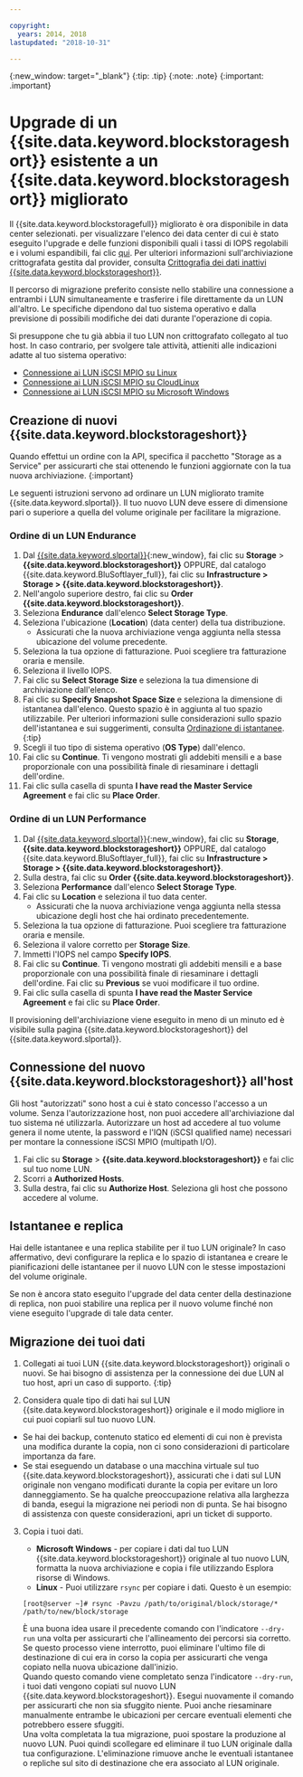 ```yaml
---

copyright:
  years: 2014, 2018
lastupdated: "2018-10-31"

---
```

{:new_window: target="_blank"}
{:tip: .tip}
{:note: .note}
{:important: .important}

# Upgrade di un {{site.data.keyword.blockstorageshort}} esistente a un {{site.data.keyword.blockstorageshort}} migliorato

Il {{site.data.keyword.blockstoragefull}} migliorato è ora disponibile in data center selezionati. per visualizzare l'elenco dei data center di cui è stato eseguito l'upgrade e delle funzioni disponibili quali i tassi di IOPS regolabili e i volumi espandibili, fai clic [qui](new-ibm-block-and-file-storage-location-and-features.html). Per ulteriori informazioni sull'archiviazione crittografata gestita dal provider, consulta [Crittografia dei dati inattivi {{site.data.keyword.blockstorageshort}}](block-file-storage-encryption-rest.html).

Il percorso di migrazione preferito consiste nello stabilire una connessione a entrambi i LUN simultaneamente e trasferire i file direttamente da un LUN all'altro. Le specifiche dipendono dal tuo sistema operativo e dalla previsione di possibili modifiche dei dati durante l'operazione di copia.

Si presuppone che tu già abbia il tuo LUN non crittografato collegato al tuo host. In caso contrario, per svolgere tale attività, attieniti alle indicazioni adatte al tuo sistema operativo:

- [Connessione ai LUN iSCSI MPIO su Linux](accessing_block_storage_linux.html)
- [Connessione ai LUN iSCSI MPIO su CloudLinux](configure-iscsi-cloudlinux.html)
- [Connessione ai LUN iSCSI MPIO su Microsoft Windows](accessing-block-storage-windows.html)

## Creazione di nuovi {{site.data.keyword.blockstorageshort}}

Quando effettui un ordine con la API, specifica il pacchetto "Storage as a Service" per assicurarti che stai ottenendo le funzioni aggiornate con la tua nuova archiviazione.
{:important}

Le seguenti istruzioni servono ad ordinare un LUN migliorato tramite {{site.data.keyword.slportal}}. Il tuo nuovo LUN deve essere di dimensione pari o superiore a quella del volume originale per facilitare la migrazione.

### Ordine di un LUN Endurance

1. Dal [{{site.data.keyword.slportal}}](https://control.softlayer.com/){:new_window}, fai clic su **Storage** > **{{site.data.keyword.blockstorageshort}}** OPPURE, dal catalogo {{site.data.keyword.BluSoftlayer_full}}, fai clic su **Infrastructure > Storage > {{site.data.keyword.blockstorageshort}}**.
2. Nell'angolo superiore destro, fai clic su **Order {{site.data.keyword.blockstorageshort}}**.
3. Seleziona **Endurance** dall'elenco **Select Storage Type**.
4. Seleziona l'ubicazione (**Location**) (data center) della tua distribuzione.
   - Assicurati che la nuova archiviazione venga aggiunta nella stessa ubicazione del volume precedente.
5. Seleziona la tua opzione di fatturazione. Puoi scegliere tra fatturazione oraria e mensile.
6. Seleziona il livello IOPS.
7. Fai clic su **Select Storage Size** e seleziona la tua dimensione di archiviazione dall'elenco.
8. Fai clic su **Specify Snapshot Space Size** e seleziona la dimensione di istantanea dall'elenco. Questo spazio è in aggiunta al tuo spazio utilizzabile.
   Per ulteriori informazioni sulle considerazioni sullo spazio dell'istantanea e sui suggerimenti, consulta [Ordinazione di istantanee](ordering-snapshots.html).
   {:tip}
9. Scegli il tuo tipo di sistema operativo (**OS Type**) dall'elenco.
10. Fai clic su **Continue**. Ti vengono mostrati gli addebiti mensili e a base proporzionale con una possibilità finale di riesaminare i dettagli dell'ordine.
11. Fai clic sulla casella di spunta **I have read the Master Service Agreement** e fai clic su **Place Order**.

### Ordine di un LUN Performance

1. Dal [{{site.data.keyword.slportal}}](https://control.softlayer.com/){:new_window}, fai clic su **Storage**, **{{site.data.keyword.blockstorageshort}}** OPPURE, dal catalogo {{site.data.keyword.BluSoftlayer_full}}, fai clic su **Infrastructure > Storage > {{site.data.keyword.blockstorageshort}}**.
2. Sulla destra, fai clic su **Order {{site.data.keyword.blockstorageshort}}**.
3. Seleziona **Performance** dall'elenco **Select Storage Type**.
4. Fai clic su **Location** e seleziona il tuo data center.
   - Assicurati che la nuova archiviazione venga aggiunta nella stessa ubicazione degli host che hai ordinato precedentemente.
5. Seleziona la tua opzione di fatturazione. Puoi scegliere tra fatturazione oraria e mensile.
6. Seleziona il valore corretto per **Storage Size**.
7. Immetti l'IOPS nel campo **Specify IOPS**.
8. Fai clic su **Continue**. Ti vengono mostrati gli addebiti mensili e a base proporzionale con una possibilità finale di riesaminare i dettagli dell'ordine. Fai clic su **Previous** se vuoi modificare il tuo ordine.
9. Fai clic sulla casella di spunta **I have read the Master Service Agreement** e fai clic su **Place Order**.

Il provisioning dell'archiviazione viene eseguito in meno di un minuto ed è visibile sulla pagina {{site.data.keyword.blockstorageshort}} del {{site.data.keyword.slportal}}.



## Connessione del nuovo {{site.data.keyword.blockstorageshort}} all'host

Gli host "autorizzati" sono host a cui è stato concesso l'accesso a un volume. Senza l'autorizzazione host, non puoi accedere all'archiviazione dal tuo sistema né utilizzarla. Autorizzare un host ad accedere al tuo volume genera il nome utente, la password e l'IQN (iSCSI qualified name) necessari per montare la connessione iSCSI MPIO (multipath I/O).

1. Fai clic su **Storage** > **{{site.data.keyword.blockstorageshort}}** e fai clic sul tuo nome LUN.
2. Scorri a **Authorized Hosts**.
3. Sulla destra, fai clic su **Authorize Host**. Seleziona gli host che possono accedere al volume.


## Istantanee e replica

Hai delle istantanee e una replica stabilite per il tuo LUN originale? In caso affermativo, devi configurare la replica e lo spazio di istantanea e creare le pianificazioni delle istantanee per il nuovo LUN con le stesse impostazioni del volume originale.

Se non è ancora stato eseguito l'upgrade del data center della destinazione di replica, non puoi stabilire una replica per il nuovo volume finché non viene eseguito l'upgrade di tale data center.


## Migrazione dei tuoi dati

1. Collegati ai tuoi LUN {{site.data.keyword.blockstorageshort}} originali o nuovi.
   Se hai bisogno di assistenza per la connessione dei due LUN al tuo host, apri un caso di supporto.
   {:tip}

2. Considera quale tipo di dati hai sul LUN {{site.data.keyword.blockstorageshort}} originale e il modo migliore in cui puoi copiarli sul tuo nuovo LUN.
  - Se hai dei backup, contenuto statico ed elementi di cui non è prevista una modifica durante la copia, non ci sono considerazioni di particolare importanza da fare.
  - Se stai eseguendo un database o una macchina virtuale sul tuo {{site.data.keyword.blockstorageshort}}, assicurati che i dati sul LUN originale non vengano modificati durante la copia per evitare un loro danneggiamento. Se ha qualche preoccupazione relativa alla larghezza di banda, esegui la migrazione nei periodi non di punta. Se hai bisogno di assistenza con queste considerazioni, apri un ticket di supporto.

3. Copia i tuoi dati.
   - **Microsoft Windows** - per copiare i dati dal tuo LUN {{site.data.keyword.blockstorageshort}} originale al tuo nuovo LUN, formatta la nuova archiviazione e copia i file utilizzando Esplora risorse di Windows.
   - **Linux** - Puoi utilizzare `rsync` per copiare i dati. Questo è un esempio:
   ```
   [root@server ~]# rsync -Pavzu /path/to/original/block/storage/* /path/to/new/block/storage
   ```

   È una buona idea usare il precedente comando con l'indicatore `--dry-run` una volta per assicurarti che l'allineamento dei percorsi sia corretto. Se questo processo viene interrotto, puoi eliminare l'ultimo file di destinazione di cui era in corso la copia per assicurarti che venga copiato nella nuova ubicazione dall'inizio.<br/>
   Quando questo comando viene completato senza l'indicatore `--dry-run`, i tuoi dati vengono copiati sul nuovo LUN {{site.data.keyword.blockstorageshort}}. Esegui nuovamente il comando per assicurarti che non sia sfuggito niente. Puoi anche riesaminare manualmente entrambe le ubicazioni per cercare eventuali elementi che potrebbero essere sfuggiti.<br/>
   Una volta completata la tua migrazione, puoi spostare la produzione al nuovo LUN. Puoi quindi scollegare ed eliminare il tuo LUN originale dalla tua configurazione. L'eliminazione rimuove anche le eventuali istantanee o repliche sul sito di destinazione che era associato al LUN originale.
